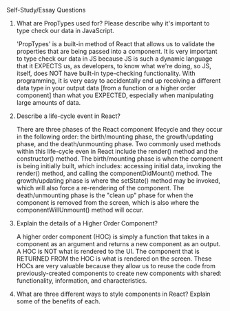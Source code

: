 Self-Study/Essay Questions

1) What are PropTypes used for? Please describe why it's important to type check our data in JavaScript.

    'PropTypes' is a built-in method of React that allows us to validate the properties that are being passed into a component. It is very important to type check our data in JS because JS is such a dynamic language that it EXPECTS us, as developers, to know what we're doing, so JS, itself, does NOT have built-in type-checking functionality. With programming, it is very easy to accidentally end up receiving a different data type in your output data [from a function or a higher order component] than what you EXPECTED, especially when manipulating large amounts of data.

2) Describe a life-cycle event in React?

    There are three phases of the React component lifecycle and they occur in the following order: the birth/mounting phase, the growth/updating phase, and the death/unmounting phase. Two commonly used methods within this life-cycle even in React include the render() method and the constructor() method. The birth/mounting phase is when the component is being initially built, which includes: accessing initial data, invoking the render() method, and calling the componentDidMount() method. The growth/updating phase is where the setState() method may be invoked, which will also force a re-rendering of the component. The death/unmounting phase is the "clean up" phase for when the component is removed from the screen, which is also where the componentWillUnmount() method will occur.

3) Explain the details of a Higher Order Component?

    A higher order component (HOC) is simply a function that takes in a component as an argument and returns a new component as an output. A HOC is NOT what is rendered to the UI. The component that is RETURNED FROM the HOC is what is rendered on the screen. These HOCs are very valuable because they allow us to reuse the code from previously-created components to create new components with shared: functionality, information, and characteristics.

4) What are three different ways to style components in React? Explain some of the benefits of each.